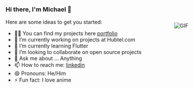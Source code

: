 ### Hi there, I'm Michael 👋

 <img align="right" alt="GIF" src="https://media.giphy.com/media/ZVik7pBtu9dNS/giphy.gif?cid=ecf05e47tokhvm4bjpjiyavd0ax08ot042hbaw7l1uwworn5&ep=v1_gifs_related&rid=giphy.gif&ct=g" style="margin: 10px" />


Here are some ideas to get you started:

- 🧑‍💻 You can find my projects here [portfolio]
- 🔭 I’m currently working on projects at Hubtel.com
- 🌱 I’m currently learning Flutter
- 👯 I’m looking to collaborate on open source projects
- 💬 Ask me about ... Anything
- 📫 How to reach me: [linkedin]
- 😄 Pronouns: He/Him
- ⚡ Fun fact: I love anime

[portfolio]: https://nchormichael-porfolio.onrender.com
[linkedin]: https://www.linkedin.com/in/nchormichael
